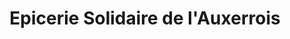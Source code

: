 ---
title: "Epicerie Solidaire de l'Auxerrois"
url: /auxerre/epicerie-solidaire-de-lauxerrois/
shop: commodité
---